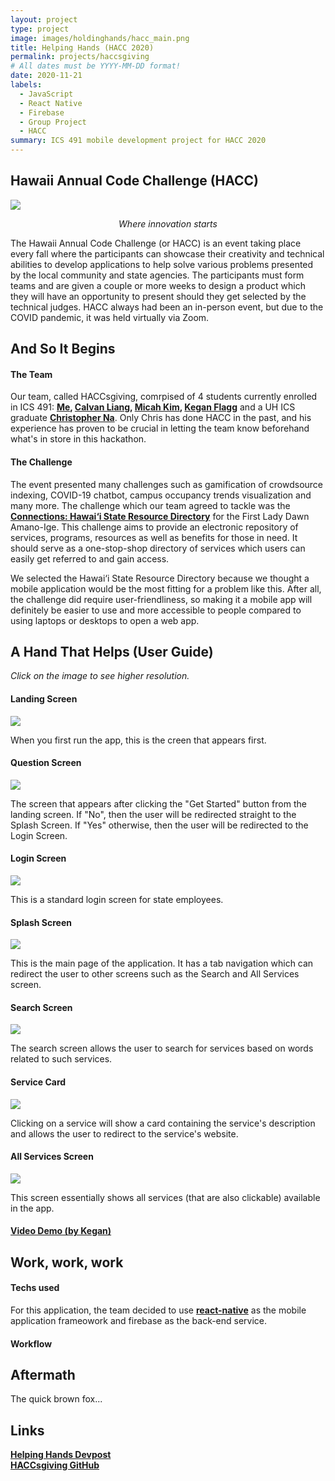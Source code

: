 ```yaml
---
layout: project
type: project
image: images/holdinghands/hacc_main.png
title: Helping Hands (HACC 2020)
permalink: projects/haccsgiving
# All dates must be YYYY-MM-DD format!
date: 2020-11-21
labels:
  - JavaScript
  - React Native
  - Firebase
  - Group Project
  - HACC
summary: ICS 491 mobile development project for HACC 2020
---
```


## Hawaii Annual Code Challenge (HACC)

<img class="ui large centered image" src="../images/holdinghands/hacc.png">
<p align="center"> <i>Where innovation starts</i> </p>

The Hawaii Annual Code Challenge (or HACC) is an event taking place every fall where the participants can showcase their creativity and technical abilities to develop applications to help solve various problems presented by the local community and state agencies. The participants must form teams and are given a couple or more weeks to design a product which they will have an opportunity to present should they get selected by the technical judges. HACC always had been an in-person event, but due to the COVID pandemic, it was held virtually via Zoom.

## And So It Begins

#### The Team

Our team, called HACCsgiving, comrpised of 4 students currently enrolled in ICS 491: **[Me](https://github.com/gbfrancisco), [Calvan Liang](https://github.com/calvan-liang), [Micah Kim](https://github.com/kimmicah), [Kegan Flagg](https://github.com/LukewarmCoffee)** and a UH ICS graduate **[Christopher Na](https://github.com/chrisjna)**. Only Chris has done HACC in the past, and his experience has proven to be crucial in letting the team know beforehand what's in store in this hackathon. 

#### The Challenge

The event presented many challenges such as gamification of crowdsource indexing, COVID-19 chatbot, campus occupancy trends visualization and many more. The challenge which our team agreed to tackle was the **[Connections: Hawai‘i State Resource Directory](https://hacc.hawaii.gov/wp-content/uploads/2020/10/Challenge_2020_ResourceDirectory.pdf)** for the First Lady Dawn Amano-Ige. This challenge aims to provide an electronic repository of services, programs, resources as well as benefits for those in need. It should serve as a one-stop-shop directory of services which users can easily get referred to and gain access.

We selected the Hawai‘i State Resource Directory because we thought a mobile application would be the most fitting for a problem like this. After all, the challenge did require user-friendliness, so making it a mobile app will definitely be easier to use and more accessible to people compared to using laptops or desktops to open a web app.

## A Hand That Helps (User Guide)

<i>Click on the image to see higher resolution.</i>

#### Landing Screen

<a href="../images/holdinghands/landing.png">
<img class="ui small centered image" src="../images/holdinghands/landing.png">
</a>

When you first run the app, this is the creen that appears first.

#### Question Screen

<a href="../images/holdinghands/question.png">
<img class="ui small centered image" src="../images/holdinghands/question.png">
</a>

The screen that appears after clicking the "Get Started" button from the landing screen. If "No", then the user will be redirected straight to the Splash Screen. If "Yes" otherwise, then the user will be redirected to the Login Screen.

#### Login Screen

<a href="../images/holdinghands/login.png">
<img class="ui small centered image" src="../images/holdinghands/login.png">
</a>

This is a standard login screen for state employees.

#### Splash Screen
<a href="../images/holdinghands/splash.png">
<img class="ui small centered image" src="../images/holdinghands/splash.png">
</a>

This is the main page of the application. It has a tab navigation which can redirect the user to other screens such as the Search and All Services screen.

#### Search Screen

<a href="../images/holdinghands/link.gif">
<img class="ui small centered image" src="../images/holdinghands/link.gif">
</a>

The search screen allows the user to search for services based on words related to such services.

#### Service Card

<a href="../images/holdinghands/card.png">
<img class="ui small centered image" src="../images/holdinghands/card.png">
</a>

Clicking on a service will show a card containing the service's description and allows the user to redirect to the service's website. 

#### All Services Screen

<a href="../images/holdinghands/services.png">
<img class="ui small centered image" src="../images/holdinghands/services.png">
</a>

This screen essentially shows all services (that are also clickable) available in the app.

#### <a href="../images/holdinghands/videos/demo.mp4"> Video Demo (by Kegan) </a>

## Work, work, work

#### Techs used

For this application, the team decided to use **[react-native](https://reactnative.dev/docs/tutorial)** as the mobile application frameowork and firebase as the back-end service.

#### Workflow

## Aftermath

The quick brown fox...

## Links
**[Helping Hands Devpost](https://devpost.com/software/helping-hands-o96srp)**<br>
**[HACCsgiving GitHub](https://github.com/HACC2020/HACCsgiving)**
